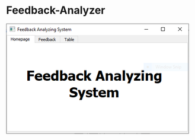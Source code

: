 # Feedback-Analyzer


![alt text](https://github.com/ShinobiKSAMA/Feedback-Analyzer/blob/master/Homepage.PNG)
